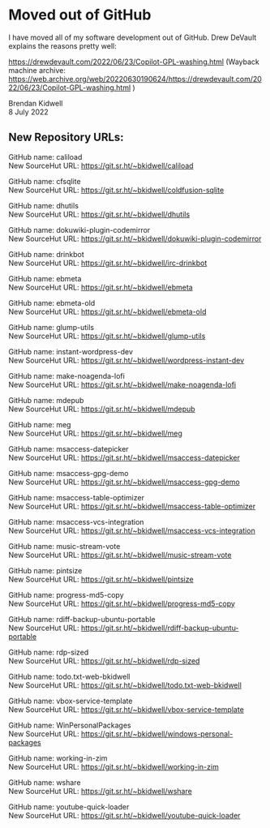 # Moved out of GitHub

I have moved all of my software development out of GitHub. Drew DeVault explains the reasons pretty well:

https://drewdevault.com/2022/06/23/Copilot-GPL-washing.html (Wayback machine archive: https://web.archive.org/web/20220630190624/https://drewdevault.com/2022/06/23/Copilot-GPL-washing.html )

Brendan Kidwell  
8 July 2022

## New Repository URLs:

GitHub name: caliload  
New SourceHut URL: https://git.sr.ht/~bkidwell/caliload

GitHub name: cfsqlite  
New SourceHut URL: https://git.sr.ht/~bkidwell/coldfusion-sqlite

GitHub name: dhutils  
New SourceHut URL: https://git.sr.ht/~bkidwell/dhutils

GitHub name: dokuwiki-plugin-codemirror  
New SourceHut URL: https://git.sr.ht/~bkidwell/dokuwiki-plugin-codemirror

GitHub name: drinkbot  
New SourceHut URL: https://git.sr.ht/~bkidwell/irc-drinkbot

GitHub name: ebmeta  
New SourceHut URL: https://git.sr.ht/~bkidwell/ebmeta

GitHub name: ebmeta-old  
New SourceHut URL: https://git.sr.ht/~bkidwell/ebmeta-old

GitHub name: glump-utils  
New SourceHut URL: https://git.sr.ht/~bkidwell/glump-utils

GitHub name: instant-wordpress-dev  
New SourceHut URL: https://git.sr.ht/~bkidwell/wordpress-instant-dev

GitHub name: make-noagenda-lofi  
New SourceHut URL: https://git.sr.ht/~bkidwell/make-noagenda-lofi

GitHub name: mdepub  
New SourceHut URL: https://git.sr.ht/~bkidwell/mdepub

GitHub name: meg  
New SourceHut URL: https://git.sr.ht/~bkidwell/meg

GitHub name: msaccess-datepicker  
New SourceHut URL: https://git.sr.ht/~bkidwell/msaccess-datepicker

GitHub name: msaccess-gpg-demo  
New SourceHut URL: https://git.sr.ht/~bkidwell/msaccess-gpg-demo

GitHub name: msaccess-table-optimizer  
New SourceHut URL: https://git.sr.ht/~bkidwell/msaccess-table-optimizer

GitHub name: msaccess-vcs-integration  
New SourceHut URL: https://git.sr.ht/~bkidwell/msaccess-vcs-integration

GitHub name: music-stream-vote  
New SourceHut URL: https://git.sr.ht/~bkidwell/music-stream-vote

GitHub name: pintsize  
New SourceHut URL: https://git.sr.ht/~bkidwell/pintsize

GitHub name: progress-md5-copy  
New SourceHut URL: https://git.sr.ht/~bkidwell/progress-md5-copy

GitHub name: rdiff-backup-ubuntu-portable  
New SourceHut URL: https://git.sr.ht/~bkidwell/rdiff-backup-ubuntu-portable

GitHub name: rdp-sized  
New SourceHut URL: https://git.sr.ht/~bkidwell/rdp-sized

GitHub name: todo.txt-web-bkidwell  
New SourceHut URL: https://git.sr.ht/~bkidwell/todo.txt-web-bkidwell

GitHub name: vbox-service-template  
New SourceHut URL: https://git.sr.ht/~bkidwell/vbox-service-template

GitHub name: WinPersonalPackages  
New SourceHut URL: https://git.sr.ht/~bkidwell/windows-personal-packages

GitHub name: working-in-zim  
New SourceHut URL: https://git.sr.ht/~bkidwell/working-in-zim

GitHub name: wshare  
New SourceHut URL: https://git.sr.ht/~bkidwell/wshare

GitHub name: youtube-quick-loader  
New SourceHut URL: https://git.sr.ht/~bkidwell/youtube-quick-loader
